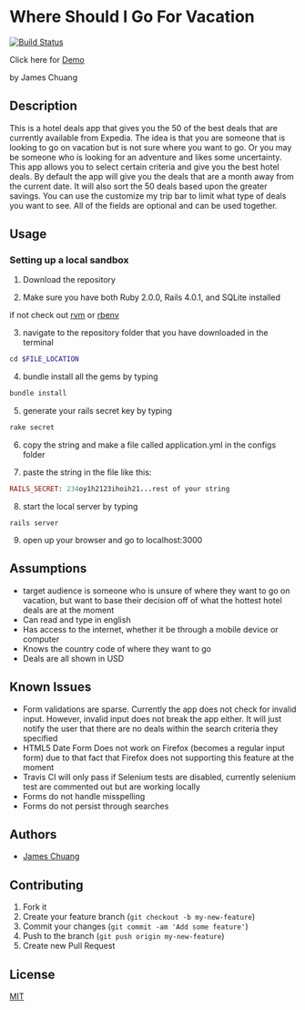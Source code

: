 # Where Should I Go For Vacation
[![Build Status](https://travis-ci.org/hiddensanctum/travel_deals.png?branch=master)](https://travis-ci.org/hiddensanctum/travel_deals)

Click here for [Demo][4]

by James Chuang

## Description

This is a hotel deals app that gives you the 50 of the best deals that are currently available from Expedia. The idea is that you are someone that is looking to go on vacation but is not sure where you want to go. Or you may be someone who is looking for an adventure and likes some uncertainty. This app allows you to select certain criteria and give you the best hotel deals. By default the app will give you the deals that are a month away from the current date. It will also sort the 50 deals based upon the greater savings. You can use the customize my trip bar to limit what type of deals you want to see. All of the fields are optional and can be used together.

## Usage
### Setting up a local sandbox
1) Download the repository

2) Make sure you have both Ruby 2.0.0, Rails 4.0.1, and SQLite installed

if not check out [rvm][3] or [rbenv][1]

3) navigate to the repository folder that you have downloaded in the terminal
```ruby
cd $FILE_LOCATION
```
4) bundle install all the gems by typing
```ruby
bundle install
```
5) generate your rails secret key by typing
```ruby
rake secret
```
6) copy the string and make a file called application.yml in the configs folder

7) paste the string in the file like this:
```ruby
RAILS_SECRET: 234oy1h2123ihoih21...rest of your string
```
8) start the local server by typing
```
rails server
```
9) open up your browser and go to localhost:3000

## Assumptions
* target audience is someone who is unsure of where they want to go on vacation, but want to base their decision off of what the hottest hotel deals are at the moment
* Can read and type in english
* Has access to the internet, whether it be through a mobile device or computer
* Knows the country code of where they want to go
* Deals are all shown in USD

## Known Issues
* Form validations are sparse. Currently the app does not check for invalid input. However, invalid input does not break the app either. It will just notify the user that there are no deals within the search criteria they specified
* HTML5 Date Form Does not work on Firefox (becomes a regular input form) due to that fact that Firefox does not supporting this feature at the moment
* Travis CI will only pass if Selenium tests are disabled, currently selenium test are commented out but are working locally
* Forms do not handle misspelling
* Forms do not persist through searches

## Authors

* [James Chuang](https://github.com/hiddensanctum)

## Contributing

1. Fork it
2. Create your feature branch (`git checkout -b my-new-feature`)
3. Commit your changes (`git commit -am 'Add some feature'`)
4. Push to the branch (`git push origin my-new-feature`)
5. Create new Pull Request

## License

[MIT][2]

[1]: http://www.rubyinside.com/rbenv-a-simple-new-ruby-version-management-tool-5302.html
[2]: http://opensource.org/licenses/MIT
[3]: https://rvm.io/rvm/install
[4]: http://where-2-go.herokuapp.com/
